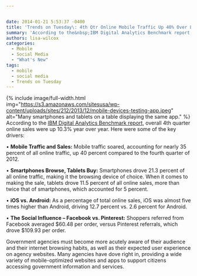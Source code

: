 ```yaml
---


date: 2014-01-21 5:53:37 -0400
title: 'Trends on Tuesday\: 4th Qtr Online Mobile Traffic Up 40% Over Last Year'
summary: 'According to the&nbsp;IBM Digital Analytics Benchmark report, overall 4th quarter online sales were up 10.3% year over year. Here were some of the key drivers\: &bull;&nbsp;Mobile Traffic and Sales\:&nbsp;Mobile traffic soared, accounting for nearly 35 percent of all online traffic, up 40'
authors: lisa-wilcox
categories:
  - Mobile
  - Social Media
  - "What's New"
tags:
  - mobile
  - social media
  - Trends on Tuesday
---
```


{% include image/full-width.html img="https://s3.amazonaws.com/sitesusa/wp-content/uploads/sites/212/2013/12/mobile-devices-testing-app.jpeg" alt="Many smartphones and tablets on a table displaying the same app." %}
According to the [IBM Digital Analytics Benchmark report](http://www-01.ibm.com/software/marketing-solutions/benchmark-hub/), overall 4th quarter online sales were up 10.3% year over year. Here were some of the key drivers:

• **Mobile Traffic and Sales:** Mobile traffic soared, accounting for nearly 35 percent of all online traffic, up 40 percent compared to the fourth quarter of 2012.

• **Smartphones Browse, Tablets Buy:** Smartphones drove 21.3 percent of all online traffic, making it the browsing device of choice. When it comes to making the sale, tablets drove 11.5 percent of all online sales, more than twice that of smartphones, which accounted for 5 percent.

• **iOS vs. Android:** As a percentage of total online sales, iOS was almost five times higher than Android, driving 12.7 percent vs. 2.6 percent for Android.

• **The Social Influence &#8211; Facebook vs. Pinterest:** Shoppers referred from Facebook averaged $60.48 per order, versus Pinterest referrals, which drove $109.93 per order.

Government agencies must become more acutely aware of their audience and their internet browsing habits, as well as their expected user experience on agency websites. Many agencies have dove right in, providing a wide variety of mobile-optimized websites and apps to support citizens accessing government information and services.
